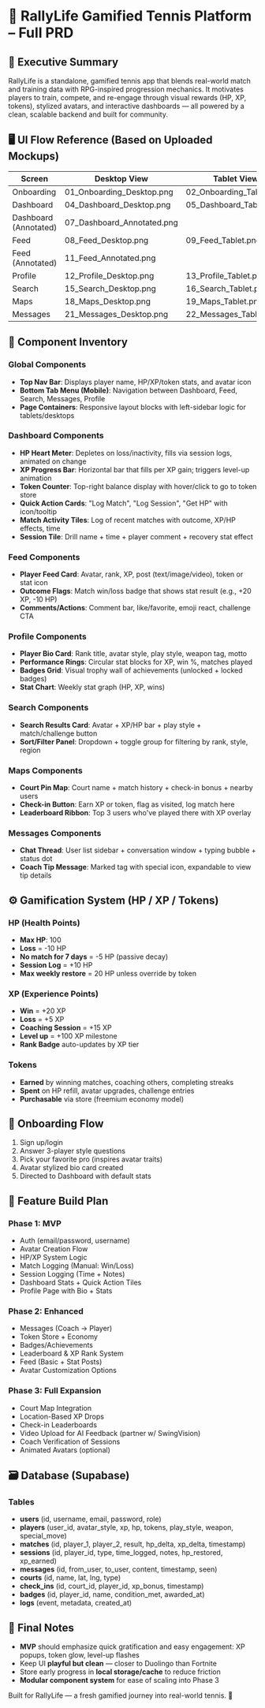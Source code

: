 
# 🧠 RallyLife Gamified Tennis Platform – Full PRD

## 🎯 Executive Summary

RallyLife is a standalone, gamified tennis app that blends real-world match and training data with RPG-inspired progression mechanics. It motivates players to train, compete, and re-engage through visual rewards (HP, XP, tokens), stylized avatars, and interactive dashboards — all powered by a clean, scalable backend and built for community.

## 🖥️ UI Flow Reference (Based on Uploaded Mockups)

| Screen | Desktop View | Tablet View | Mobile View |
|--------|-------------|-------------|-------------|
| Onboarding | 01_Onboarding_Desktop.png | 02_Onboarding_Tablet.png | 03_Onboarding_Phone.png |
| Dashboard | 04_Dashboard_Desktop.png | 05_Dashboard_Tablet.png | 06_Dashboard_Phone.png |
| Dashboard (Annotated) | 07_Dashboard_Annotated.png | | |
| Feed | 08_Feed_Desktop.png | 09_Feed_Tablet.png | 10_Feed_Phone.png |
| Feed (Annotated) | 11_Feed_Annotated.png | | |
| Profile | 12_Profile_Desktop.png | 13_Profile_Tablet.png | 14_Profile_Phone.png |
| Search | 15_Search_Desktop.png | 16_Search_Tablet.png | 17_Search_Phone.png |
| Maps | 18_Maps_Desktop.png | 19_Maps_Tablet.png | 20_Maps_Phone.png |
| Messages | 21_Messages_Desktop.png | 22_Messages_Tablet.png | 23_Messages_Phone.png |

## 🧩 Component Inventory

### Global Components
- **Top Nav Bar**: Displays player name, HP/XP/token stats, and avatar icon
- **Bottom Tab Menu (Mobile)**: Navigation between Dashboard, Feed, Search, Messages, Profile
- **Page Containers**: Responsive layout blocks with left-sidebar logic for tablets/desktops

### Dashboard Components
- **HP Heart Meter**: Depletes on loss/inactivity, fills via session logs, animated on change
- **XP Progress Bar**: Horizontal bar that fills per XP gain; triggers level-up animation
- **Token Counter**: Top-right balance display with hover/click to go to token store
- **Quick Action Cards**: "Log Match", "Log Session", "Get HP" with icon/tooltip
- **Match Activity Tiles**: Log of recent matches with outcome, XP/HP effects, time
- **Session Tile**: Drill name + time + player comment + recovery stat effect

### Feed Components
- **Player Feed Card**: Avatar, rank, XP, post (text/image/video), token or stat icon
- **Outcome Flags**: Match win/loss badge that shows stat result (e.g., +20 XP, -10 HP)
- **Comments/Actions**: Comment bar, like/favorite, emoji react, challenge CTA

### Profile Components
- **Player Bio Card**: Rank title, avatar style, play style, weapon tag, motto
- **Performance Rings**: Circular stat blocks for XP, win %, matches played
- **Badges Grid**: Visual trophy wall of achievements (unlocked + locked badges)
- **Stat Chart**: Weekly stat graph (HP, XP, wins)

### Search Components
- **Search Results Card**: Avatar + XP/HP bar + play style + match/challenge button
- **Sort/Filter Panel**: Dropdown + toggle group for filtering by rank, style, region

### Maps Components
- **Court Pin Map**: Court name + match history + check-in bonus + nearby users
- **Check-in Button**: Earn XP or token, flag as visited, log match here
- **Leaderboard Ribbon**: Top 3 users who've played there with XP overlay

### Messages Components
- **Chat Thread**: User list sidebar + conversation window + typing bubble + status dot
- **Coach Tip Message**: Marked tag with special icon, expandable to view tip details

## ⚙️ Gamification System (HP / XP / Tokens)

### HP (Health Points)
- **Max HP**: 100
- **Loss** = -10 HP
- **No match for 7 days** = -5 HP (passive decay)
- **Session Log** = +10 HP
- **Max weekly restore** = 20 HP unless override by token

### XP (Experience Points)
- **Win** = +20 XP
- **Loss** = +5 XP
- **Coaching Session** = +15 XP
- **Level up** = +100 XP milestone
- **Rank Badge** auto-updates by XP tier

### Tokens
- **Earned** by winning matches, coaching others, completing streaks
- **Spent** on HP refill, avatar upgrades, challenge entries
- **Purchasable** via store (freemium economy model)

## 👥 Onboarding Flow

1. Sign up/login
2. Answer 3-player style questions
3. Pick your favorite pro (inspires avatar traits)
4. Avatar stylized bio card created
5. Directed to Dashboard with default stats

## 🧱 Feature Build Plan

### Phase 1: MVP
- Auth (email/password, username)
- Avatar Creation Flow
- HP/XP System Logic
- Match Logging (Manual: Win/Loss)
- Session Logging (Time + Notes)
- Dashboard Stats + Quick Action Tiles
- Profile Page with Bio + Stats

### Phase 2: Enhanced
- Messages (Coach → Player)
- Token Store + Economy
- Badges/Achievements
- Leaderboard & XP Rank System
- Feed (Basic + Stat Posts)
- Avatar Customization Options

### Phase 3: Full Expansion
- Court Map Integration
- Location-Based XP Drops
- Check-in Leaderboards
- Video Upload for AI Feedback (partner w/ SwingVision)
- Coach Verification of Sessions
- Animated Avatars (optional)

## 🗃️ Database (Supabase)

### Tables
- **users** (id, username, email, password, role)
- **players** (user_id, avatar_style, xp, hp, tokens, play_style, weapon, special_move)
- **matches** (id, player_1, player_2, result, hp_delta, xp_delta, timestamp)
- **sessions** (id, player_id, type, time_logged, notes, hp_restored, xp_earned)
- **messages** (id, from_user, to_user, content, timestamp, seen)
- **courts** (id, name, lat, lng, type)
- **check_ins** (id, court_id, player_id, xp_bonus, timestamp)
- **badges** (id, player_id, name, condition_met, awarded_at)
- **logs** (event, metadata, created_at)

## 🧠 Final Notes

- **MVP** should emphasize quick gratification and easy engagement: XP popups, token glow, level-up flashes
- Keep UI **playful but clean** — closer to Duolingo than Fortnite
- Store early progress in **local storage/cache** to reduce friction
- **Modular component system** for ease of scaling into Phase 3

Built for RallyLife — a fresh gamified journey into real-world tennis. 🎾
